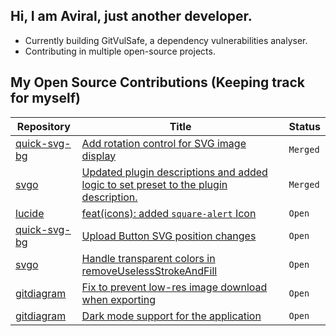 ## Hi, I am Aviral, just another developer.
 - Currently building GitVulSafe, a dependency vulnerabilities analyser.
 - Contributing in multiple open-source projects.

## My Open Source Contributions (Keeping track for myself)
<!--START_SECTION:external_prs-->

| Repository | Title | Status |
|-------------|--------|---------------|
| [quick-svg-bg](quick-svg-bg) | [Add rotation control for SVG image display](https://github.com/Davis-Media/quick-svg-bg/pull/4) | `Merged` |
| [svgo](svgo) | [Updated plugin descriptions and added logic to set preset to the plugin description.](https://github.com/svg/svgo/pull/2174) | `Merged` |
| [lucide](lucide) | [feat(icons): added `square-alert` Icon](https://github.com/lucide-icons/lucide/pull/3687) | `Open` |
| [quick-svg-bg](quick-svg-bg) | [Upload Button SVG position changes](https://github.com/Davis-Media/quick-svg-bg/pull/6) | `Open` |
| [svgo](svgo) | [Handle transparent colors in removeUselessStrokeAndFill](https://github.com/svg/svgo/pull/2173) | `Open` |
| [gitdiagram](gitdiagram) | [Fix to prevent low-res image download when exporting](https://github.com/ahmedkhaleel2004/gitdiagram/pull/130) | `Open` |
| [gitdiagram](gitdiagram) | [Dark mode support for the application](https://github.com/ahmedkhaleel2004/gitdiagram/pull/117) | `Open` |

<!--END_SECTION:external_prs-->
